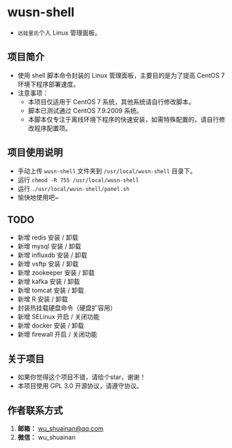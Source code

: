 # wusn-shell
- `达娃里氏`个人 Linux 管理面板。

## 项目简介
- 使用 shell 脚本命令封装的 Linux 管理面板，主要目的是为了提高 CentOS 7 环境下程序部署速度。
- 注意事项：
  - 本项目仅适用于 CentOS 7 系统，其他系统请自行修改脚本。
  - 脚本已测试通过 CentOS 7.9.2009 系统。
  - 本脚本仅专注于离线环境下程序的快速安装，如需特殊配置的，请自行修改程序配置项。

## 项目使用说明
- 手动上传 `wusn-shell` 文件夹到 `/usr/local/wusn-shell` 目录下。
- 运行 `chmod -R 755 /usr/local/wusn-shell`
- 运行 `./usr/local/wusn-shell/panel.sh`
- 愉快地使用吧~

## TODO
- 新增 redis 安装 / 卸载
- 新增 mysql 安装 / 卸载
- 新增 influxdb 安装 / 卸载
- 新增 vsftp 安装 / 卸载
- 新增 zookeeper 安装 / 卸载
- 新增 kafka 安装 / 卸载
- 新增 tomcat 安装 / 卸载
- 新增 R 安装 / 卸载
- 封装热挂载硬盘命令（硬盘扩容用）
- 新增 SELinux 开启 / 关闭功能
- 新增 docker 安装 / 卸载
- 新增 firewall 开启 / 关闭功能

## 关于项目
- 如果你觉得这个项目不错，请给个star，谢谢！
- 本项目使用 GPL 3.0 开源协议，请遵守协议。

## 作者联系方式
1. **邮箱：** wu_shuainan@qq.com
2. **微信：** wu_shuainan
